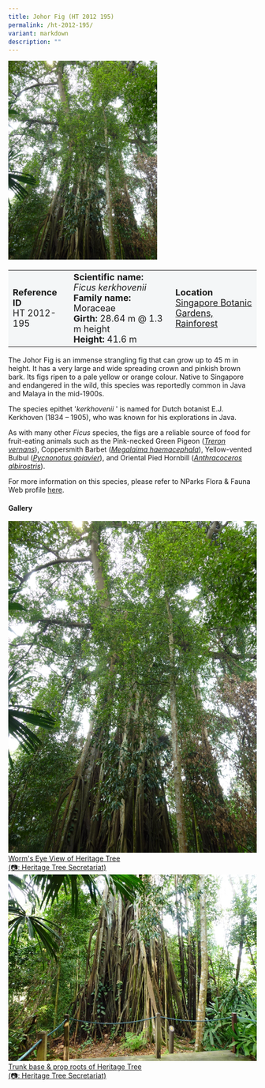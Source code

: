 ```yaml
---
title: Johor Fig (HT 2012 195)
permalink: /ht-2012-195/
variant: markdown
description: ""
---
```

<div class="isomer-image-wrapper">
<img style="width: 60%" src="/images/Heritage_trees_photos/ficker_ht2012-195_habit.jpg">
</div><table style="minWidth: 100px; font-size: 18px; background: #F4F6F7">
<tbody><tr>
<td rowspan="1" colspan="1">
<strong>Reference ID</strong>
<br>HT 2012-195
</td>
<td rowspan="1" colspan="1">
	<strong>Scientific name:</strong> <em>Ficus kerkhovenii</em>
<br><strong>Family name: </strong>Moraceae
<br><strong>Girth: </strong>28.64 m @ 1.3 m height
<br><strong>Height: </strong>41.6 m
</td>
<td rowspan="1" colspan="1">
<strong>Location</strong><a href="https://www.onemap.gov.sg/?lat=1.3128600000027308&amp;lng=103.81586000000048">
 <br>Singapore Botanic Gardens,<br>Rainforest</a>
</td>
</tr>
</tbody>
</table>
<p>The Johor Fig is an immense strangling fig that can grow up to 45 m in height. It has a very large and wide spreading crown and pinkish brown bark. Its figs ripen to a pale yellow or orange colour. Native to Singapore and endangered in the wild, this species was reportedly common in Java and Malaya in the mid-1900s.
  
</p><p>The species epithet '<em>kerkhovenii</em> '&nbsp;is named for Dutch botanist E.J. Kerkhoven (1834 – 1905), who was known for his explorations&nbsp;in Java.</p>

<p>As with many other <em>Ficus</em> species, the figs are a reliable source of food for fruit-eating animals such as the Pink-necked Green Pigeon (<a href="https://www.nparks.gov.sg/florafaunaweb/fauna/6/4/645"><em>Treron vernans</em></a>), Coppersmith Barbet (<a href="https://www.nparks.gov.sg/florafaunaweb/fauna/3/5/35"><em>Megalaima haemacephala</em></a>), Yellow-vented Bulbul (<a href="https://www.nparks.gov.sg/florafaunaweb/fauna/7/6/763"><em>Pycnonotus goiavier</em></a>), and Oriental Pied Hornbill (<a href="https://www.nparks.gov.sg/florafaunaweb/fauna/1/7/174"><em>Anthracoceros albirostris</em></a>).</p>

<p>For more information on this species, please refer to NParks Flora &amp; Fauna Web profile <a href="https://www.nparks.gov.sg/florafaunaweb/flora/4/1/4185">here</a>.</p>

<h4><b>Gallery</b></h4>
<div class="isomer-card-grid">
<a href="/images/Heritage_trees_photos/ficker_ht2012-195_habit.jpg" class="isomer-card">
<div class="isomer-card-image">
<div class="isomer-image-wrapper"><img src="/images/Heritage_trees_photos/ficker_ht2012-195_habit.jpg"></div></div>
<div class="isomer-card-body"><div class="isomer-card-description">Worm's Eye View of Heritage Tree<br>(📷: Heritage Tree Secretariat)</div></div></a>
	
<a href="/images/Heritage_trees_photos/ficker_ht2012-195_roots.jpg" class="isomer-card">
<div class="isomer-card-image">
<div class="isomer-image-wrapper"><img src="/images/Heritage_trees_photos/ficker_ht2012-195_roots.jpg"></div></div>
<div class="isomer-card-body"><div class="isomer-card-description">Trunk base &amp; prop roots of Heritage Tree<br>(📷: Heritage Tree Secretariat)</div>
</div></a></div>